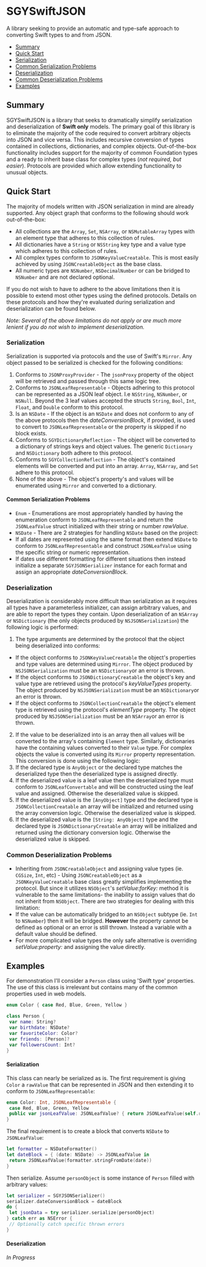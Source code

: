 # SGYSwiftJSON
A library seeking to provide an automatic and type-safe approach to converting Swift types to and from JSON.

- [Summary](#summary)
- [Quick Start](#quick-start)
- [Serialization](#serialization)
 - [Common Serialization Problems](#serialization-problems)
- [Deserialization](#deserialization)
 - [Common Deserialization Problems](#deserialization-problems)
- [Examples](#examples)

<a name="summary"></a>
## Summary
SGYSwiftJSON is a library that seeks to dramatically simplify serialization and deserialization of **Swift only** models. The primary goal of this library is to eliminate the majority of the code required to convert arbitrary objects into JSON and vice versa. This includes recursive conversion of types contained in collections, dictionaries, and complex objects. Out-of-the-box functionality includes support for the majority of common Foundation types and a ready to inherit base class for complex types (*not required, but easier*).  Protocols are provided which allow extending functionality to unusual objects.

<a name="quick-start"></a>
## Quick Start
The majority of models written with JSON serialization in mind are already supported.  Any object graph that conforms to the following should work out-of-the-box:
* All collections are the  `Array`, `Set`, `NSArray`, or `NSMutableArray` types with an element type that adheres to this collection of rules.
* All dictionaries have a `String` or `NSString` key type and a value type which adheres to this collection of rules.
* All complex types conform to `JSONKeyValueCreatable`.  This is most easily achieved by using `JSONCreatableObject` as the base class.
* All numeric types are `NSNumber`, `NSDecimalNumber` or can be bridged to `NSNumber` and are not declared optional.

If you do not wish to have to adhere to the above limitations then it is possible to extend most other types using the defined protocols. Details on these protocols and how they're evaluated during serialization and deserialization can be found below.

*Note: Several of the above limitations do not apply or are much more lenient if you do not wish to implement deserialization.*

<a name="serialization"></a>
### Serialization
Serialization is supported via protocols and the use of Swift's `Mirror`. Any object passed to be serialized is checked for the following conditions:
 1. Conforms to `JSONProxyProvider` - The `jsonProxy` property of the object will be retrieved and passed through this same logic tree.
 2. Conforms to `JSONLeafRepresentable` - Objects adhering to this protocol can be represented as a JSON leaf object.  I.e `NSString`, `NSNumber`, or `NSNull`.  Beyond the 3 leaf values accepted the structs `String`, `Bool`, `Int`, `Float`, and `Double` conform to this protocol.
 3. Is an `NSDate` -  If the object is an `NSDate` and does not conform to any of the above protocols then the *dateConversionBlock*, if provided, is used to convert to `JSONLeafRepresentable` or the property is skipped if no block exists.
 4. Conforms to `SGYDictionaryReflection` - The object will be converted to a dictionary of strings keys and object values. The generic `Dictionary` and `NSDictionary` both adhere to this protocol.
 5. Conforms to `SGYCollectionReflection` - The object's contained elements will be converted and put into an array. `Array`, `NSArray`, and `Set` adhere to this protocol.
 6. None of the above - The object's property's and values will be enumerated using `Mirror` and converted to a dictionary.
 
<a name="serialization-problems"></a>
#### Common Serialization Problems
* `Enum` - Enumerations are most appropriately handled by having the enumeration conform to `JSONLeafRepresentable` and return the `JSONLeafValue` struct initialized with their string or number *rawValue*.
* `NSDate` - There are 2 strategies for handling `NSDate` based on the project:
 * If all dates are represented using the same format then extend `NSDate` to conform to `JSONLeafRepresentable` and construct `JSONLeafValue` using the specific string or numeric representation.
 * If dates use different formatting for different situations then instead initialize a separate `SGYJSONSerializer` instance for each format and assign an appropriate *dateConversionBlock*.

<a name="deserialization"></a>
### Deserialization
Deserialization is considerably more difficult than serialization as it requires all types have a parameterless initializer, can assign arbitrary values, and are able to report the types they contain.  Upon deserialization of an `NSArray` or `NSDictionary` (the only objects produced by `NSJSONSerialization`) the following logic is performed:
 1. The type arguments are determined by the protocol that the object being deserialized into conforms:
  *  If the object conforms to `JSONKeyValueCreatable` the object's properties and type values are determined using `Mirror`.  The object produced by `NSJSONSerialization` must be an `NSDictionary`or an error is thrown.
  *  If the object conforms to `JSONDictionaryCreatable` the object's key and value type are retrieved using the protocol's *keyValueTypes* property. The object produced by `NSJSONSerialization` must be an `NSDictionary`or an error is thrown.
  *  If the object conforms to `JSONCollectionCreatable` the object's element type is retrieved using the protocol's *elementType* property. The object produced by `NSJSONSerialization` must be an `NSArray`or an error is thrown.
 2. If the value to be deserialized into is an array then all values will be converted to the array's containing `Element` type.  Similarly, dictionaries have the containing values converted to their `Value` type.  For complex objects the value is converted using its `Mirror` property representation.  This conversion is done using the following logic:
  1. If the declared type is `AnyObject` or the declared type matches the deserialized type then the deserialized type is assigned directly.
  2. If the deserialized value is a leaf value then the deserialized type must conform to `JSONLeafConvertable` and will be constructed using the leaf value and assigned.  Otherwise the deserialized value is skipped.
  3. If the deserialized value is the `[AnyObject]` type and the declared type is `JSONCollectionCreatable` an array will be initialized and returned using the array conversion logic.  Otherwise the deserialized value is skipped.
  4. If the deserialized value is the `[String: AnyObject]` type and the declared type is `JSONDictionaryCreatable` an array will be initialized and returned using the dictionary conversion logic.  Otherwise the deserialized value is skipped.
 
<a name="deserialization-problems"></a>
### Common Deserialization Problems
* Inheriting from `JSONCreatableObject` and assigning value types (ie. `CGSize`, `Int`, etc) - Using `JSONCreatableObject` as a `JSONKeyValueCreatable` base class greatly simplifies implementing the protocol.  But since it utilizes `NSObject`'s *setValue:forKey:* method it is vulnerable to the same limitations- the inability to assign values that do not inherit from `NSObject`. There are two strategies for dealing with this limitation:
 * If the value can be automatically bridged to an `NSObject` subtype (ie. `Int` to `NSNumber`) then it will be bridged.  **However** the property cannot be defined as optional or an error is still thrown.  Instead a variable with a default value should be defined.
 * For more complicated value types the only safe alternative is overriding *setValue:property:* and assigning the value directly.

<a name="examples"></a>
## Examples
For demonstration I'll consider a `Person` class using 'Swift type' properties.  The use of this class is irrelevant but contains many of the common properties used in web models.
```swift
enum Color { case Red, Blue, Green, Yellow }

class Person {
 var name: String?
 var birthdate: NSDate?
 var favoriteColor: Color?
 var friends: [Person]?
 var followersCount: Int?
}
```
#### Serialization
This class can nearly be serialized as is.  The first requirement is giving `Color` a `rawValue` that can be represented in JSON and then extending it to conform to `JSONLeafRepresentable`:
```swift
enum Color: Int, JSONLeafRepresentable {
 case Red, Blue, Green, Yellow
 public var jsonLeafValue: JSONLeafValue? { return JSONLeafValue(self.rawValue) } // Bridges our Int value to NSNumber
}
```
The final requirement is to create a block that converts `NSDate` to `JSONLeafValue`:
```swift
let formatter = NSDateFormatter()
let dateBlock = { (date: NSDate) -> JSONLeafValue in
 return JSONLeafValue(formatter.stringFromDate(date))
}
```
Then serialize. Assume `personObject` is some instance of `Person` filled with arbitrary values:
```swift
let serializer = SGYJSONSerializer()
serializer.dateConversionBlock = dateBlock
do {
 let jsonData = try serializer.serialize(personObject)
} catch err as NSError {
 // Optionally catch specific thrown errors
}
```
#### Deserialization
 *In Progress*

